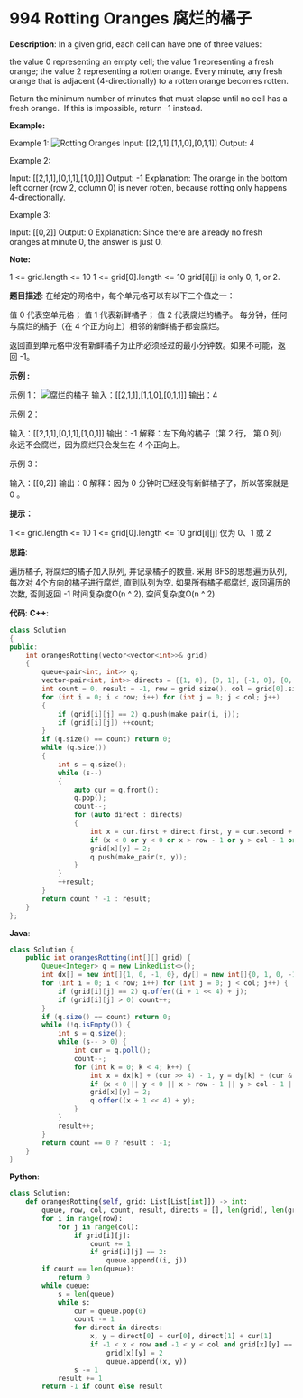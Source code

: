 # 994 Rotting Oranges 腐烂的橘子

__Description__:
In a given grid, each cell can have one of three values:

the value 0 representing an empty cell;
the value 1 representing a fresh orange;
the value 2 representing a rotten orange.
Every minute, any fresh orange that is adjacent (4-directionally) to a rotten orange becomes rotten.

Return the minimum number of minutes that must elapse until no cell has a fresh orange.  If this is impossible, return -1 instead.

__Example:__

Example 1:
![Rotting Oranges](https://upload-images.jianshu.io/upload_images/16639143-2c68896066b4b28f.png?imageMogr2/auto-orient/strip%7CimageView2/2/w/1240)
Input: [[2,1,1],[1,1,0],[0,1,1]]
Output: 4

Example 2:

Input: [[2,1,1],[0,1,1],[1,0,1]]
Output: -1
Explanation:  The orange in the bottom left corner (row 2, column 0) is never rotten, because rotting only happens 4-directionally.

Example 3:

Input: [[0,2]]
Output: 0
Explanation:  Since there are already no fresh oranges at minute 0, the answer is just 0.

__Note:__

1 <= grid.length <= 10
1 <= grid[0].length <= 10
grid[i][j] is only 0, 1, or 2.

__题目描述__:
在给定的网格中，每个单元格可以有以下三个值之一：

值 0 代表空单元格；
值 1 代表新鲜橘子；
值 2 代表腐烂的橘子。
每分钟，任何与腐烂的橘子（在 4 个正方向上）相邻的新鲜橘子都会腐烂。

返回直到单元格中没有新鲜橘子为止所必须经过的最小分钟数。如果不可能，返回 -1。

__示例 :__

示例 1：
![腐烂的橘子](https://upload-images.jianshu.io/upload_images/16639143-56224de7f36a702c.png?imageMogr2/auto-orient/strip%7CimageView2/2/w/1240)
输入：[[2,1,1],[1,1,0],[0,1,1]]
输出：4

示例 2：

输入：[[2,1,1],[0,1,1],[1,0,1]]
输出：-1
解释：左下角的橘子（第 2 行， 第 0 列）永远不会腐烂，因为腐烂只会发生在 4 个正向上。

示例 3：

输入：[[0,2]]
输出：0
解释：因为 0 分钟时已经没有新鲜橘子了，所以答案就是 0 。

__提示：__

1 <= grid.length <= 10
1 <= grid[0].length <= 10
grid[i][j] 仅为 0、1 或 2

__思路__:

遍历橘子, 将腐烂的橘子加入队列, 并记录橘子的数量. 采用 BFS的思想遍历队列, 每次对 4个方向的橘子进行腐烂, 直到队列为空. 如果所有橘子都腐烂, 返回遍历的次数, 否则返回 -1
时间复杂度O(n ^ 2), 空间复杂度O(n ^ 2)

__代码__:
__C++__:

```C++
class Solution 
{
public:
    int orangesRotting(vector<vector<int>>& grid) 
    {
        queue<pair<int, int>> q;
        vector<pair<int, int>> directs = {{1, 0}, {0, 1}, {-1, 0}, {0, -1}};
        int count = 0, result = -1, row = grid.size(), col = grid[0].size();
        for (int i = 0; i < row; i++) for (int j = 0; j < col; j++)
        {
            if (grid[i][j] == 2) q.push(make_pair(i, j));
            if (grid[i][j]) ++count;
        }
        if (q.size() == count) return 0;
        while (q.size())
        {
            int s = q.size();
            while (s--)
            {
                auto cur = q.front();
                q.pop();
                count--;
                for (auto direct : directs)
                {
                    int x = cur.first + direct.first, y = cur.second + direct.second;
                    if (x < 0 or y < 0 or x > row - 1 or y > col - 1 or grid[x][y] != 1) continue;
                    grid[x][y] = 2;
                    q.push(make_pair(x, y));
                }
            }
            ++result;
        }
        return count ? -1 : result;
    }
};
```

__Java__:

```Java
class Solution {
    public int orangesRotting(int[][] grid) {
        Queue<Integer> q = new LinkedList<>();
        int dx[] = new int[]{1, 0, -1, 0}, dy[] = new int[]{0, 1, 0, -1}, row = grid.length, col = grid[0].length, count = 0, result = -1;
        for (int i = 0; i < row; i++) for (int j = 0; j < col; j++) {
            if (grid[i][j] == 2) q.offer((i + 1 << 4) + j);
            if (grid[i][j] > 0) count++;
        }
        if (q.size() == count) return 0;
        while (!q.isEmpty()) {
            int s = q.size();
            while (s-- > 0) {
                int cur = q.poll();
                count--;
                for (int k = 0; k < 4; k++) {
                    int x = dx[k] + (cur >> 4) - 1, y = dy[k] + (cur & 15);
                    if (x < 0 || y < 0 || x > row - 1 || y > col - 1 || grid[x][y] != 1) continue;
                    grid[x][y] = 2;
                    q.offer((x + 1 << 4) + y);
                }
            }
            result++;
        }
        return count == 0 ? result : -1;
    }
}
```

__Python__:

```Python
class Solution:
    def orangesRotting(self, grid: List[List[int]]) -> int:
        queue, row, col, count, result, directs = [], len(grid), len(grid[0]), 0, -1, [(1, 0), (0, 1), (-1, 0), (0, -1)]
        for i in range(row):
            for j in range(col):
                if grid[i][j]:
                    count += 1
                    if grid[i][j] == 2:
                        queue.append((i, j))
        if count == len(queue):
            return 0
        while queue:
            s = len(queue)
            while s:
                cur = queue.pop(0)
                count -= 1
                for direct in directs:
                    x, y = direct[0] + cur[0], direct[1] + cur[1]
                    if -1 < x < row and -1 < y < col and grid[x][y] == 1:
                        grid[x][y] = 2
                        queue.append((x, y))
                s -= 1
            result += 1
        return -1 if count else result
```
